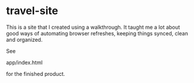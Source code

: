 # travel-site
This is a site that I created using a walkthrough. It taught me a lot about good ways of automating browser refreshes, keeping things synced, clean and organized. 

See 

app/index.html

for the finished product.
